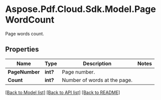 # Aspose.Pdf.Cloud.Sdk.Model.PageWordCount
Page words count.

## Properties

Name | Type | Description | Notes
------------ | ------------- | ------------- | -------------
**PageNumber** | **int?** | Page number. | 
**Count** | **int?** | Number of words at the page. | 

[[Back to Model list]](../README.md#documentation-for-models) [[Back to API list]](../README.md#documentation-for-api-endpoints) [[Back to README]](../README.md)

